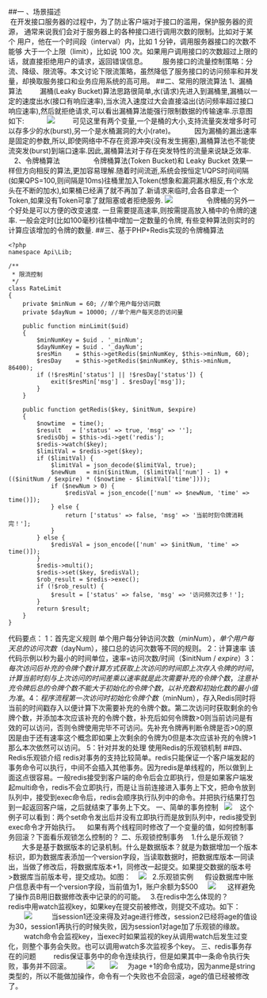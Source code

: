##一 、场景描述  
 在开发接口服务器的过程中，为了防止客户端对于接口的滥用，保护服务器的资源， 通常来说我们会对于服务器上的各种接口进行调用次数的限制。比如对于某个 用户，他在一个时间段（interval）内，比如 1 分钟，调用服务器接口的次数不能够 大于一个上限（limit），比如说 100 次。如果用户调用接口的次数超过上限的话，就直接拒绝用户的请求，返回错误信息。
       服务接口的流量控制策略：分流、降级、限流等。本文讨论下限流策略，虽然降低了服务接口的访问频率和并发量，却换取服务接口和业务应用系统的高可用。
##二、常用的限流算法
1、漏桶算法
        漏桶(Leaky Bucket)算法思路很简单,水(请求)先进入到漏桶里,漏桶以一定的速度出水(接口有响应速率),当水流入速度过大会直接溢出(访问频率超过接口响应速率),然后就拒绝请求,可以看出漏桶算法能强行限制数据的传输速率.示意图如下:
　　　![](http://upload-images.jianshu.io/upload_images/6954572-41b129bdcfec8e80.png?imageMogr2/auto-orient/strip%7CimageView2/2/w/1240)
        可见这里有两个变量,一个是桶的大小,支持流量突发增多时可以存多少的水(burst),另一个是水桶漏洞的大小(rate)。
         因为漏桶的漏出速率是固定的参数,所以,即使网络中不存在资源冲突(没有发生拥塞),漏桶算法也不能使流突发(burst)到端口速率.因此,漏桶算法对于存在突发特性的流量来说缺乏效率.
     2、令牌桶算法
                令牌桶算法(Token Bucket)和 Leaky Bucket 效果一样但方向相反的算法,更加容易理解.随着时间流逝,系统会按恒定1/QPS时间间隔(如果QPS=100,则间隔是10ms)往桶里加入Token(想象和漏洞漏水相反,有个水龙头在不断的加水),如果桶已经满了就不再加了.新请求来临时,会各自拿走一个Token,如果没有Token可拿了就阻塞或者拒绝服务.
![](http://upload-images.jianshu.io/upload_images/6954572-9e1f32efe25ca77f.jpg?imageMogr2/auto-orient/strip%7CimageView2/2/w/1240)
 
　　       令牌桶的另外一个好处是可以方便的改变速度. 一旦需要提高速率,则按需提高放入桶中的令牌的速率. 一般会定时(比如100毫秒)往桶中增加一定数量的令牌, 有些变种算法则实时的计算应该增加的令牌的数量.
##三、基于PHP+Redis实现的令牌桶算法
```
<?php
namespace Api\Lib;

/**
 * 限流控制
 */
class RateLimit
{
    private $minNum = 60; //单个用户每分访问数
    private $dayNum = 10000; //单个用户每天总的访问量

    public function minLimit($uid)
    {
        $minNumKey = $uid . '_minNum';
        $dayNumKey = $uid . '_dayNum';
        $resMin    = $this->getRedis($minNumKey, $this->minNum, 60);
        $resDay    = $this->getRedis($minNumKey, $this->minNum, 86400);
        if (!$resMin['status'] || !$resDay['status']) {
            exit($resMin['msg'] . $resDay['msg']);
        }
    }

    public function getRedis($key, $initNum, $expire)
    {
        $nowtime  = time();
        $result   = ['status' => true, 'msg' => ''];
        $redisObj = $this->di->get('redis');
        $redis->watch($key);
        $limitVal = $redis->get($key);
        if ($limitVal) {
            $limitVal = json_decode($limitVal, true);
            $newNum   = min($initNum, ($limitVal['num'] - 1) + (($initNum / $expire) * ($nowtime - $limitVal['time'])));
            if ($newNum > 0) {
                $redisVal = json_encode(['num' => $newNum, 'time' => time()]);
            } else {
                return ['status' => false, 'msg' => '当前时刻令牌消耗完！'];
            }
        } else {
            $redisVal = json_encode(['num' => $initNum, 'time' => time()]);
        }
        $redis->multi();
        $redis->set($key, $redisVal);
        $rob_result = $redis->exec();
        if (!$rob_result) {
            $result = ['status' => false, 'msg' => '访问频次过多！'];
        }
        return $result;
    }
}
```
代码要点：
1：首先定义规则
单个用户每分钟访问次数（$minNum），单个用户每天总的访问次数（$dayNum），接口总的访问次数等不同的规则。
2：计算速率
该代码示例以秒为最小的时间单位，速率=访问次数/时间（$initNum / $expire）
3：每次访问后补充的令牌个数计算方式
获取上次访问的时间即上次存入令牌的时间，计算当前时刻与上次访问的时间差乘以速率就是此次需要补充的令牌个数，注意补充令牌后总的令牌个数不能大于初始化的令牌个数，以补充数和初始化数的最小值为准。
4：程序流程
第一次访问时初始化令牌个数（$minNum），存入Redis同时将当前的时间戳存入以便计算下次需要补充的令牌个数。第二次访问时获取剩余的令牌个数，并添加本次应该补充的令牌个数，补充后如何令牌数>0则当前访问是有效的可以访问，否则令牌使用完毕不可访问。先补充令牌再判断令牌是否>0的原因是由于还有速率这个概念即如果上次剩余的令牌为0但是本次应该补充的令牌>1那么本次依然可以访问。
5：针对并发的处理
使用Redis的乐观锁机制
##四、Redis乐观锁介绍
redis对事务的支持比较简单。redis只能保证一个客户端发起的事务命令可以执行，中间不会插入其他事务。因为redis是单线程的，所以做到上面这点很容易。一般redis接受到客户端的命令后会立即执行，但是如果客户端发起multi命令，redis不会立即执行，而是让当前连接进入事务上下文，把命令放到队列中，接受到exec命令后，redis会顺序执行队列中的命令。并把执行结果打包到一起返回客户端，之后就结束了事务上下文。
一、简单的事务控制
  ![](http://upload-images.jianshu.io/upload_images/6954572-5e59163571585275?imageMogr2/auto-orient/strip%7CimageView2/2/w/1240)
   这个例子可以看到：两个set命令发出后并没有立即执行而是放到队列中，redis接受到exec命令才开始执行。
   如果有两个线程同时修改了一个变量的值，如何控制事务回滚？下面看乐观锁怎么控制的？
二、乐观锁控制事务
   1.什么是乐观锁？
       大多是基于数据版本的记录机制。什么是数据版本？就是为数据增加一个版本标识，即为数据库表添加一个version字段，当读取数据时，把数据库版本一同读出，当做了修改后，将数据库版本+1，同修改一起提交。如果提交数据的版本号 >数据库当前版本号，提交成功。如图：
   ![](http://upload-images.jianshu.io/upload_images/6954572-497186faad8f73f5?imageMogr2/auto-orient/strip%7CimageView2/2/w/1240)
  2.乐观锁实例
     假设数据库中账户信息表中有一个version字段，当前值为1，账户余额为$500
    ![](http://upload-images.jianshu.io/upload_images/6954572-570dc4e8c762c116?imageMogr2/auto-orient/strip%7CimageView2/2/w/1240)
     这样避免了操作员B用旧数据修改表中记录的的可能。
  3.在redis中怎么体现的？
         redis中用watch监视key，如果key在提交前被修改，则提交不成功。如下：
        ![](http://upload-images.jianshu.io/upload_images/6954572-4bebfbd90aa45e2b?imageMogr2/auto-orient/strip%7CimageView2/2/w/1240)
         当session1还没来得及对age进行修改，session2已经将age的值设为30，session1再执行的时候失败，因为session1对age加了乐观锁的缘故。
        watch命令会监视key，当exec时如果监视的key从调用watch后发生过变化，则整个事务会失败。也可以调用watch多次监视多个key。
三、redis事务存在的问题
        redis保证事务中的命令连续执行，但是如果其中一条命令执行失败，事务并不回滚。
       ![](http://upload-images.jianshu.io/upload_images/6954572-bb0be1eac55de9df?imageMogr2/auto-orient/strip%7CimageView2/2/w/1240)
       ![](http://upload-images.jianshu.io/upload_images/6954572-941a31998ba07303?imageMogr2/auto-orient/strip%7CimageView2/2/w/1240)
    为age +1的命令成功，因为anme是string类型的，所以不能做加操作，命令有一个失败也不会回滚，age的值已经被修改了。

